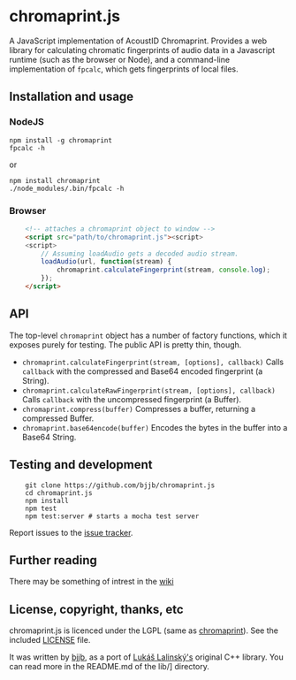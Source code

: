 # chromaprint.js

A JavaScript implementation of AcoustID Chromaprint. Provides a web library
for calculating chromatic fingerprints of audio data in a Javascript runtime
(such as the browser or Node), and a command-line implementation of `fpcalc`,
which gets fingerprints of local files.

## Installation and usage

### NodeJS

    npm install -g chromaprint
    fpcalc -h

or

    npm install chromaprint
    ./node_modules/.bin/fpcalc -h

### Browser

```html
    <!-- attaches a chromaprint object to window -->
    <script src="path/to/chromaprint.js"><script>
    <script>
        // Assuming loadAudio gets a decoded audio stream.
        loadAudio(url, function(stream) {
            chromaprint.calculateFingerprint(stream, console.log);
        });
    </script>
```
## API

The top-level `chromaprint` object has a number of factory functions, which it
exposes purely for testing. The public API is pretty thin, though.

* `chromaprint.calculateFingerprint(stream, [options], callback)`
  Calls `callback` with the compressed and Base64 encoded fingerprint (a
  String).
* `chromaprint.calculateRawFingerprint(stream, [options], callback)`
  Calls `callback` with the uncompressed fingerprint (a Buffer).
* `chromaprint.compress(buffer)`
  Compresses a buffer, returning a compressed Buffer.
* `chromaprint.base64encode(buffer)`
  Encodes the bytes in the buffer into a Base64 String.

## Testing and development

```
    git clone https://github.com/bjjb/chromaprint.js
    cd chromaprint.js
    npm install
    npm test
    npm test:server # starts a mocha test server
```

Report issues to the [issue tracker][issues].

## Further reading

There may be something of intrest in the [wiki][]

## License, copyright, thanks, etc

chromaprint.js is licenced under the LGPL (same as [chromaprint][]). See the
included [LICENSE][] file.

It was written by [bjjb][], as a port of [Lukáš Lalinský's][ll] original C++
library. You can read more in the README.md of the lib/] directory.

[issues]: https://github.com/bjjb/chromaprint.js/issues
[wiki]: https://github.com/bjjb/chromaprint.js/wiki
[ll]: https://oxygene.sk/
[chromaprint]: https://acoustid.org/chromaprint
[bjjb]: http://bjjb.github.io
[LICENSE]: https://raw.githubusercontent.com/bjjb/chromaprint.js/master/LICENSE
